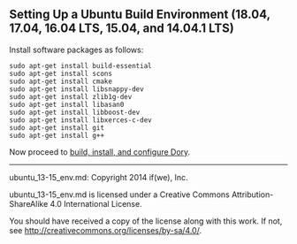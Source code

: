 ## Setting Up a Ubuntu Build Environment (18.04, 17.04, 16.04 LTS, 15.04, and 14.04.1 LTS)

Install software packages as follows:

```
sudo apt-get install build-essential
sudo apt-get install scons
sudo apt-get install cmake
sudo apt-get install libsnappy-dev
sudo apt-get install zlib1g-dev
sudo apt-get install libasan0
sudo apt-get install libboost-dev
sudo apt-get install libxerces-c-dev
sudo apt-get install git
sudo apt-get install g++
```

Now proceed to
[build, install, and configure Dory](build_install.md).

-----

ubuntu_13-15_env.md: Copyright 2014 if(we), Inc.

ubuntu_13-15_env.md is licensed under a Creative Commons
Attribution-ShareAlike 4.0 International License.

You should have received a copy of the license along with this work. If not,
see <http://creativecommons.org/licenses/by-sa/4.0/>.
